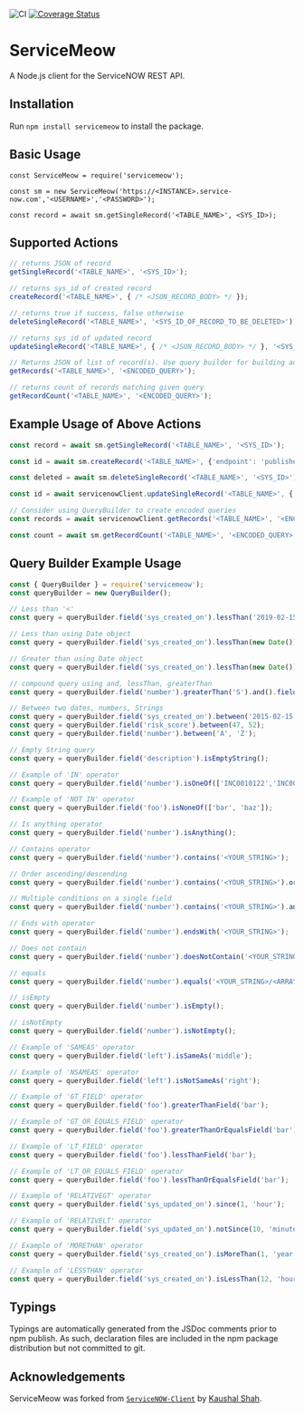 ![CI](https://github.com/decompil3d/servicemeow/workflows/CI/badge.svg) [![Coverage Status](https://coveralls.io/repos/github/decompil3d/servicemeow/badge.svg?branch=main)](https://coveralls.io/github/decompil3d/servicemeow?branch=main)

# ServiceMeow

A Node.js client for the ServiceNOW REST API.

## Installation

Run `npm install servicemeow` to install the package.

## Basic Usage

```
const ServiceMeow = require('servicemeow');

const sm = new ServiceMeow('https://<INSTANCE>.service-now.com','<USERNAME>','<PASSWORD>');

const record = await sm.getSingleRecord('<TABLE_NAME>', <SYS_ID>);
```

## Supported Actions

```js
// returns JSON of record
getSingleRecord('<TABLE_NAME>', '<SYS_ID>');

// returns sys_id of created record
createRecord('<TABLE_NAME>', { /* <JSON_RECORD_BODY> */ });

// returns true if success, false otherwise
deleteSingleRecord('<TABLE_NAME>', '<SYS_ID_OF_RECORD_TO_BE_DELETED>');

// returns sys_id of updated record
updateSingleRecord('<TABLE_NAME>', { /* <JSON_RECORD_BODY> */ }, '<SYS_ID_OF_RECORD_TO_BE_DELETED>');

// Returns JSON of list of record(s). Use query builder for building advanced serviceNOW  encoded query
getRecords('<TABLE_NAME>', '<ENCODED_QUERY>');

// returns count of records matching given query
getRecordCount('<TABLE_NAME>', '<ENCODED_QUERY>');
```

## Example Usage of Above Actions

```js
const record = await sm.getSingleRecord('<TABLE_NAME>', '<SYS_ID>');

const id = await sm.createRecord('<TABLE_NAME>', {'endpoint': 'published'});

const deleted = await sm.deleteSingleRecord('<TABLE_NAME>', '<SYS_ID>');

const id = await servicenowClient.updateSingleRecord('<TABLE_NAME>', { /* <JSON_RECORD_BODY> */ }, '<SYS_ID>');

// Consider using QueryBuilder to create encoded queries
const records = await servicenowClient.getRecords('<TABLE_NAME>', '<ENCODED_QUERY>');

const count = await sm.getRecordCount('<TABLE_NAME>', '<ENCODED_QUERY>');
```

## Query Builder Example Usage

```js
const { QueryBuilder } = require('servicemeow');
const queryBuilder = new QueryBuilder();

// Less than '<'
const query = queryBuilder.field('sys_created_on').lessThan('2019-02-15 14:30:18');

// Less than using Date object
const query = queryBuilder.field('sys_created_on').lessThan(new Date());

// Greater than using Date object
const query = queryBuilder.field('sys_created_on').lessThan(new Date());

// compound query using and, lessThan, greaterThan
const query = queryBuilder.field('number').greaterThan('S').and().field('sys_created_on').lessThan(new Date());

// Between two dates, numbers, Strings 
const query = queryBuilder.field('sys_created_on').between('2015-02-15 14:30:18', '2019-02-18 14:30:18');
const query = queryBuilder.field('risk_score').between(47, 52);
const query = queryBuilder.field('number').between('A', 'Z');

// Empty String query
const query = queryBuilder.field('description').isEmptyString();

// Example of 'IN' operator
const query = queryBuilder.field('number').isOneOf(['INC0010122','INC0010120']);

// Example of 'NOT IN' operator
const query = queryBuilder.field('foo').isNoneOf(['bar', 'baz']);

// Is anything operator
const query = queryBuilder.field('number').isAnything();

// Contains operator
const query = queryBuilder.field('number').contains('<YOUR_STRING>');

// Order ascending/descending
const query = queryBuilder.field('number').contains('<YOUR_STRING>').or().contains('<OTHER_STRING>').orderAscending();

// Multiple conditions on a single field
const query = queryBuilder.field('number').contains('<YOUR_STRING>').and().contains('<OTHER_STRING>').orderDescending();

// Ends with operator
const query = queryBuilder.field('number').endsWith('<YOUR_STRING>');

// Does not contain
const query = queryBuilder.field('number').doesNotContain('<YOUR_STRING>');

// equals
const query = queryBuilder.field('number').equals('<YOUR_STRING>/<ARRAY>');

// isEmpty
const query = queryBuilder.field('number').isEmpty();

// isNotEmpty
const query = queryBuilder.field('number').isNotEmpty();

// Example of 'SAMEAS' operator
const query = queryBuilder.field('left').isSameAs('middle');

// Example of 'NSAMEAS' operator
const query = queryBuilder.field('left').isNotSameAs('right');

// Example of 'GT_FIELD' operator
const query = queryBuilder.field('foo').greaterThanField('bar');

// Example of 'GT_OR_EQUALS_FIELD' operator
const query = queryBuilder.field('foo').greaterThanOrEqualsField('bar');

// Example of 'LT_FIELD' operator
const query = queryBuilder.field('foo').lessThanField('bar');

// Example of 'LT_OR_EQUALS_FIELD' operator
const query = queryBuilder.field('foo').lessThanOrEqualsField('bar');

// Example of 'RELATIVEGT' operator
const query = queryBuilder.field('sys_updated_on').since(1, 'hour');

// Example of 'RELATIVELT' operator
const query = queryBuilder.field('sys_updated_on').notSince(10, 'minute');

// Example of 'MORETHAN' operator
const query = queryBuilder.field('sys_created_on').isMoreThan(1, 'year').before('sys_updated_on');

// Example of 'LESSTHAN' operator
const query = queryBuilder.field('sys_created_on').isLessThan(12, 'hour').before('sys_updated_on');
```

## Typings

Typings are automatically generated from the JSDoc comments prior to npm publish. As such, declaration files are
included in the npm package distribution but not committed to git.

## Acknowledgements

ServiceMeow was forked from [`ServiceNOW-Client`](https://github.com/Kaushal28/ServiceNOW-Client) by
[Kaushal Shah](https://github.com/Kaushal28).
